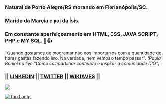 ### Natural de Porto Alegre/RS morando em Florianópolis/SC.
### Marido da Marcia e pai da Ísis.
### Em constante aperfeiçoamento em HTML, CSS, JAVA SCRIPT, PHP e MY SQL. 🖖👍

"Quando gostamos de programar não nos importamos com a quantidade de horas gastas fazendo isto. Na verdade, nem vemos o tempo passar". _(Paula Bonini na live "Como compartilhar conteúdo e inspirar a comunidade DIO")_

### || [LINKEDIN](https://www.linkedin.com/in/iuri-albuquerque-reis-7b599253/) || [TWITTER](https://twitter.com/iareis) || [WIKIAVES](https://www.wikiaves.com.br/midias.php?t=u&u=14010) ||

![](https://github-readme-stats.vercel.app/api?username=iareis)

[![Top Langs](https://github-readme-stats.vercel.app/api/top-langs/?username=iareis&langs_count=10&layout=compact)](https://github.com/anuraghazra/github-readme-stats)

<!--
**iareis/iareis** is a ✨ _special_ ✨ repository because its `README.md` (this file) appears on your GitHub profile.

Here are some ideas to get you started:

- 🔭 I’m currently working on ...
- 🌱 I’m currently learning ...
- 👯 I’m looking to collaborate on ...
- 🤔 I’m looking for help with ...
- 💬 Ask me about ...
- 📫 How to reach me: ...
- 😄 Pronouns: ...
- ⚡ Fun fact: ...
-->
